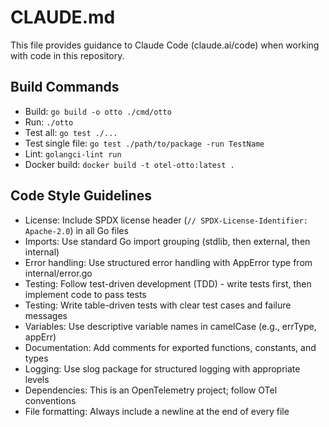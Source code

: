 # CLAUDE.md

This file provides guidance to Claude Code (claude.ai/code) when working with code in this repository.

## Build Commands
- Build: `go build -o otto ./cmd/otto`
- Run: `./otto`
- Test all: `go test ./...`
- Test single file: `go test ./path/to/package -run TestName`
- Lint: `golangci-lint run`
- Docker build: `docker build -t otel-otto:latest .`

## Code Style Guidelines
- License: Include SPDX license header (`// SPDX-License-Identifier: Apache-2.0`) in all Go files
- Imports: Use standard Go import grouping (stdlib, then external, then internal)
- Error handling: Use structured error handling with AppError type from internal/error.go
- Testing: Follow test-driven development (TDD) - write tests first, then implement code to pass tests
- Testing: Write table-driven tests with clear test cases and failure messages
- Variables: Use descriptive variable names in camelCase (e.g., errType, appErr)
- Documentation: Add comments for exported functions, constants, and types
- Logging: Use slog package for structured logging with appropriate levels
- Dependencies: This is an OpenTelemetry project; follow OTel conventions
- File formatting: Always include a newline at the end of every file